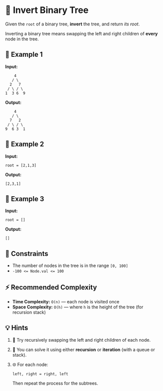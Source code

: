 # 🌲 Invert Binary Tree

Given the `root` of a binary tree, **invert** the tree, and return *its root*.

Inverting a binary tree means swapping the left and right children of **every** node in the tree.

## 🧩 Example 1

**Input:**

```
    4
   / \
  2   7
 / \ / \
1  3 6  9
```

**Output:**

```
    4
   / \
  7   2
 / \ / \
9  6 3  1
```

## 🧩 Example 2

**Input:**

```
root = [2,1,3]
```

**Output:**

```
[2,3,1]
```

## 🧩 Example 3

**Input:**

```
root = []
```

**Output:**

```
[]
```

## 📏 Constraints

* The number of nodes in the tree is in the range `[0, 100]`
* `-100 <= Node.val <= 100`


## ⚡️ Recommended Complexity

* **Time Complexity:** `O(n)` — each node is visited once
* **Space Complexity:** `O(h)` — where `h` is the height of the tree (for recursion stack)

## 💡 Hints

1. 🔄 Try recursively swapping the left and right children of each node.
2. 🧠 You can solve it using either **recursion** or **iteration** (with a queue or stack).
3. 🌐 For each node:

   ```
   left, right = right, left
   ```

   Then repeat the process for the subtrees.